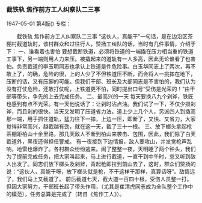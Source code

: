 ### 截铁轨  焦作前方工人纠察队二三事

1947-05-01
第4版()
专栏：

　　截铁轨
    焦作前方工人纠察队二三事
    “这伙人，真能干”一句话，是在边沿区茶棚村截道轨时，该村群众和过往行人，赞扬工纠队的话，当时有几件事情，介绍于下：
  一、谁看着也害怕
    要想截断铁道，必须将铁道的一端撬在压力相当重的铁道工事下，另一端则用人力来压。被撬起来的道轨有一人多高，因此无论谁看了也害怕。负责截道的李玉明同志也承认上铁道是件危险事。白玉华同志上了两次，再不敢上了，的确，危险的很，上的人少了不但铁道压不断，而会将人一挑摔在地下，压断的话，又有压脚的可能。但我们干部、班长及大部同志是不害怕的，我们认为没有打仗危险，还敢打仗呢，上铁道更不怕，同时提出口号“受伤是光荣的！”由干部等带头，争先的上去完成任务。
  二、最高兴的一天
    每天要换八九个剁斧，铁匠也感到有点不光荣。有一天他说话了：让剁时沾点油。我们试了一下，不仅少损剁斧，而且剁的很快。当天又发明了压道省力法，道上少上几个人，另派四人到撬高那一端，用手抓住道轨，猛力往下一摔，上边一压，即断了，又快、又省力，大家觉得非常高兴，越截越有劲，就在这一天，截了三十一根。
  三、放下榔头拿起枪
    茶棚距柏山十余里路，那几天敌人不断到柏山来袭击、包围，因此，我们除了白天截道外，黑夜还得担任警戒。
    有一夜接到下边情报，敌人要攻山，并发觉枪声乱响，地雷也爆炸了。各村群众纷纷逃来。闹了整整一夜，天明睡了两个钟头，我们为了提前完成任务，把大家叫起来，马上进行截道，一直干到中午时，忽又听到敌人出发了。同志们放下榔头及剁斧，背起枪即拉到前山去了，这时，群众们赞扬的说：“这伙人，真能干呀，放下榔头就是枪，不干这样干那样，真算话呀”。敌情远了，我们马上又截道了。
    前后截道七天，截大道一百四十根，受伤人员整一打。但因大家努力，干部班长起了带头作用，（尤其是崔清虎同志成为全队整个工作中的模范），任务总算是完成了（转自《焦作工人》）。
